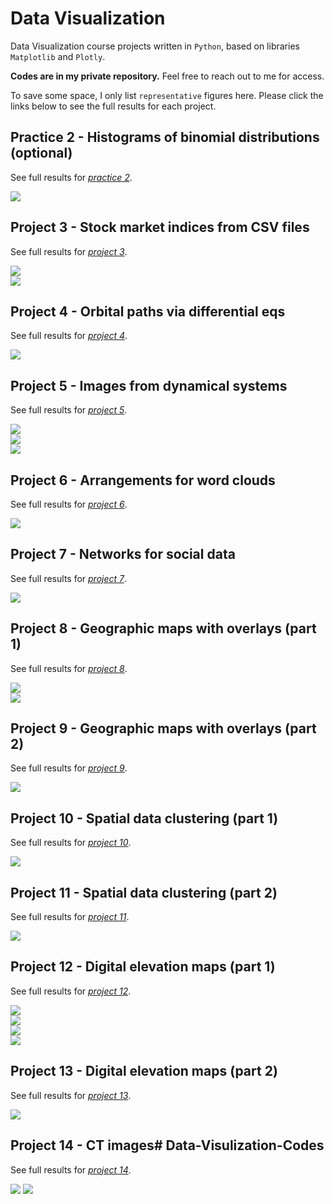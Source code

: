 # Data Visualization
Data Visualization course projects written in `Python`, based on libraries `Matplotlib` and `Plotly`. 

**Codes are in my private repository.** Feel free to reach out to me for access.

To save some space, I only list `representative` figures here. Please click the links below to see the full results for each project.

## Practice 2 - Histograms of binomial distributions (optional)
See full results for *[practice 2](markdowns/Project2.md)*. 

![](figures/Project2_fig3.png) 

## Project 3 - Stock market indices from CSV files
See full results for *[project 3](markdowns/Project3.md)*. 

![](figures/Project3_fig4.png) \
![](figures/Project3_fig5.png) 

## Project 4 - Orbital paths via differential eqs
See full results for *[project 4](markdowns/Project4.md)*. 

![](figures/Project4_fig9.gif) 

## Project 5 - Images from dynamical systems
See full results for *[project 5](markdowns/Project5.md)*. 

![](figures/Project5_fig1.png) \
![](figures/Project5_fig3.png) \
![](figures/Project5_fig6.png) 

## Project 6 - Arrangements for word clouds
See full results for *[project 6](markdowns/Project6.md)*. 

![](figures/Project6_fig9.png)

## Project 7 - Networks for social data
See full results for *[project 7](markdowns/Project7.md)*. 

![](figures/Project7_fig15.png) 

## Project 8 - Geographic maps with overlays (part 1)
See full results for *[project 8](markdowns/Project8.md)*. 

![](figures/Project8_fig4.png) \
![](figures/Project8_fig7.png)

## Project 9 - Geographic maps with overlays (part 2)
See full results for *[project 9](markdowns/Project9.md)*. 

![](figures/Project9_fig4.png) 

## Project 10 - Spatial data clustering (part 1)
See full results for *[project 10](markdowns/Project10.md)*. 

![](figures/Project10_fig4.png)

## Project 11 - Spatial data clustering (part 2)
See full results for *[project 11](markdowns/Project11.md)*. 

![](figures/Project11_fig4.png) 

## Project 12 - Digital elevation maps (part 1)
See full results for *[project 12](markdowns/Project12.md)*. 

![](figures/Project12_fig5.png) \
![](figures/Project12_fig6.png) \
![](figures/Project12_fig9.png) \
![](figures/Project12_fig12.png) 

## Project 13 - Digital elevation maps (part 2)
See full results for *[project 13](markdowns/Project13.md)*. 

![](figures/Project13_fig7.png) 

## Project 14 - CT images# Data-Visulization-Codes
See full results for *[project 14](markdowns/Project14.md)*. 

![](figures/Project14_fig5.png) 
![](figures/Project14_fig10.gif) 